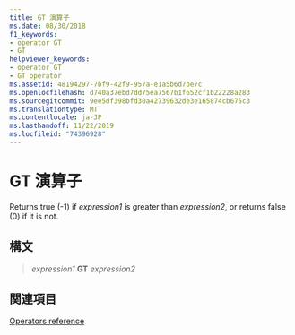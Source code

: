 ```yaml
---
title: GT 演算子
ms.date: 08/30/2018
f1_keywords:
- operator GT
- GT
helpviewer_keywords:
- operator GT
- GT operator
ms.assetid: 48194297-7bf9-42f9-957a-e1a5b6d7be7c
ms.openlocfilehash: d740a37ebd7dd75ea7567b1f652cf1b22228a283
ms.sourcegitcommit: 9ee5df398bfd30a42739632de3e165874cb675c3
ms.translationtype: MT
ms.contentlocale: ja-JP
ms.lasthandoff: 11/22/2019
ms.locfileid: "74396928"
---
```

# <a name="operator-gt"></a>GT 演算子

Returns true (-1) if *expression1* is greater than *expression2*, or returns false (0) if it is not.

## <a name="syntax"></a>構文

> *expression1* **GT** *expression2*

## <a name="see-also"></a>関連項目

[Operators reference](operators-reference.md)

